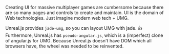 Creating UI for massive multiplayer games are cumbersome because there are so many pages and controls to create and maintain. UI is the domain of Web technologies. Just imagine modern web tech + UMG.

Unreal.js provides `jade-umg`, so you can layout UMG with jade. :+1: Furthermore, Unreal.js has `pseudo-angular.js`, which is a (imperfect) clone of angular.js for UMG. Because Unreal.js doesn't have DOM which all browsers have, the wheel was needed to be reinvented. 